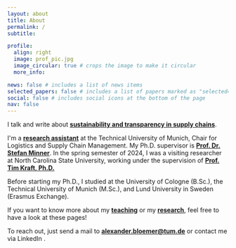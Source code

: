 ```yaml
---
layout: about
title: About
permalink: /
subtitle:  

profile:
  align: right
  image: prof_pic.jpg
  image_circular: true # crops the image to make it circular
  more_info:

news: false # includes a list of news items
selected_papers: false # includes a list of papers marked as "selected={true}"
social: false # includes social icons at the bottom of the page
nav: false
---
```


I talk and write about **[sustainability and transparency in supply chains](/research/)**.

I'm a **[research assistant](https://www.ot.mgt.tum.de/log/team/bloemer/)** at the Technical University of Munich, Chair for Logistics and Supply Chain Management.
My Ph.D. supervisor is [**Prof. Dr. Stefan Minner**](https://www.ot.mgt.tum.de/log/team/minner/).
In the spring semester of 2024, I was a visiting researcher at North Carolina State University, working under the supervision of [**Prof. Tim Kraft, Ph.D.**](https://poole.ncsu.edu/people/tim-kraft/)

Before starting my Ph.D., I studied at the University of Cologne (B.Sc.), the Technical University of Munich (M.Sc.), and Lund University in Sweden (Erasmus Exchange).

If you want to know more about my [**teaching**](/teaching/) or my [**research**](/research/), feel free to have a look at these pages!

To reach out, just send a mail to [**alexander.bloemer@tum.de**](mailto:alexander.bloemer@tum.de) or contact me via LinkedIn <a href="https://www.linkedin.com/in/alexander-bloemer-862357211" title="LinkedIn"><i class="fa-brands fa-linkedin"></i></a>.
